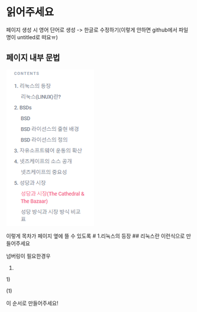# 읽어주세요

페이지 생성 시 영어 단어로 생성 -&gt; 한글로 수정하기\(이렇게 안하면 github에서 파일명이 untitled로 떠요ㅠ\)



## 페이지 내부 문법

![](../.gitbook/assets/d.png)

이렇게 목차가 페이지 옆에 뜰 수 있도록 \# 1.리눅스의 등장 \#\# 리눅스란 이런식으로 만들어주세요

넘버링이 필요한경우 

1. 

1\)

\(1\) 

이 순서로 만들어주세요!





